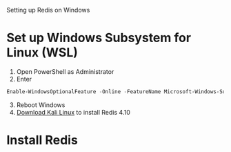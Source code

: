 Setting up Redis on Windows

# Set up Windows Subsystem for Linux (WSL)

1. Open PowerShell as Administrator
2. Enter

```powershell
Enable-WindowsOptionalFeature -Online -FeatureName Microsoft-Windows-Subsystem-Linux
```

3. Reboot Windows
4. [Download Kali Linux](https://www.microsoft.com/en-us/p/kali-linux/9pkr34tncv07) to install Redis 4.10

# Install Redis

